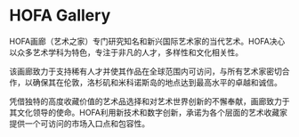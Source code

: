 # HOFA Gallery

HOFA画廊（艺术之家）专门研究知名和新兴国际艺术家的当代艺术。HOFA决心以众多艺术学科为特色，专注于非凡的人才，多样性和文化相关性。

该画廊致力于支持稀有人才并使其作品在全球范围内可访问，与所有艺术家密切合作，以确保其在伦敦，洛杉矶和米科诺斯岛的地点达到最高水平的卓越和诚信。

凭借独特的高度收藏价值的艺术品选择和对艺术世界创新的不懈奉献，画廊致力于其文化领导的使命。HOFA利用新技术和数字创新，承诺为各个层面的艺术收藏家提供一个可访问的市场入口点和包容性。
